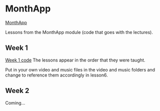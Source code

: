 MonthApp
========
[MonthApp](http://sites.google.com/site/monthappgtuc)

Lessons from the MonthApp module (code that goes with the lectures).

Week 1
------

[Week 1 code](https://github.com/jeffgodwyll/MonthApp/tree/master/week1)
The lessons appear in the order that they were taught.

Put in your own video and music files in the video and music folders and change to reference them accordingly in lesson6.

Week 2
------
Coming...
